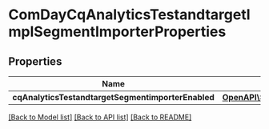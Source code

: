 # ComDayCqAnalyticsTestandtargetImplSegmentImporterProperties

## Properties
Name | Type | Description | Notes
------------ | ------------- | ------------- | -------------
**cqAnalyticsTestandtargetSegmentimporterEnabled** | [**OpenAPI\Server\Model\ConfigNodePropertyBoolean**](ConfigNodePropertyBoolean.md) |  | [optional] 

[[Back to Model list]](../README.md#documentation-for-models) [[Back to API list]](../README.md#documentation-for-api-endpoints) [[Back to README]](../README.md)


